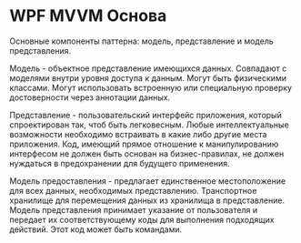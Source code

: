 # WPF MVVM Основа

Основные компоненты паттерна: модель, представление и модель представления.

Модель - объектное представление имеющихся данных. Совпадают с моделями внутри уровня доступа к данным. Могут быть физическими классами. Могут использовать встроенную или специальную проверку достоверности через аннотации данных.

Представление - пользовательский интерфейс приложения, который спроектирован так, чтоб быть легковесным. Любые интеллектуальные возможности необходимо встраивать в какие либо другие места приложения. Код, имеющий прямое отношение к манипулированию интерфесом не должен быть основан на бизнес-правилах, не должен нуждаться в предохранении для будущего применения.

Модель предоставления - предлагает единственное местоположение для всех данных, необходимых представлению. Транспортное хранилище для перемещения данных из хранилища в представление. Модель представления принимает указание от пользователя и передает их соответствующему коды для выполнения подходящих действий. Этот код может быть командами.


